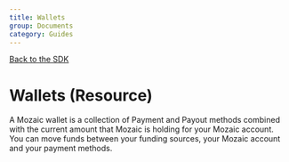 ```yaml
---
title: Wallets
group: Documents
category: Guides
---
```


[Back to the SDK](../index.md)

# Wallets (Resource)

A Mozaic wallet is a collection of Payment and Payout methods combined with the current amount that Mozaic is holding for your Mozaic account. You can move funds between your funding sources, your Mozaic account and your payment methods.